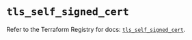 # `tls_self_signed_cert`

Refer to the Terraform Registry for docs: [`tls_self_signed_cert`](https://registry.terraform.io/providers/hashicorp/tls/4.0.6/docs/resources/self_signed_cert).
